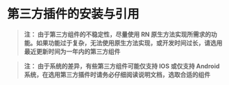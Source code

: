 # 第三方插件的安装与引用

> **注： 由于第三方组件的不稳定性，尽量使用 RN 原生方法实现所需求的功能。如果功能过于复杂，无法使用原生方法实现，或开发时间过长，请选用最近更新时间为一年内的第三方组件**

> **注： 由于系统的差异，有些第三方组件可能仅支持 IOS 或仅支持 Android 系统，在选用第三方插件时请务必仔细阅读说明文档，选取合适的组件**
